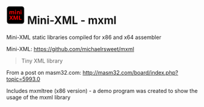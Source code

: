 # ![](../assets/Mini-XML.png) Mini-XML - mxml

Mini-XML static libraries compiled for x86 and x64 assembler 

Mini-XML: https://github.com/michaelrsweet/mxml

> Tiny XML library
>

From a post on masm32.com: http://masm32.com/board/index.php?topic=5993.0

Includes mxmltree (x86 version) - a demo program was created to show the usage of the mxml library
